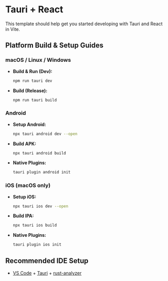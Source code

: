 # Tauri + React

This template should help get you started developing with Tauri and React in Vite.

## Platform Build & Setup Guides

### macOS / Linux / Windows

- **Build & Run (Dev):**
  ```sh
  npm run tauri dev
  ```
- **Build (Release):**
  ```sh
  npm run tauri build
  ```

### Android

- **Setup Android:**
  ```sh
  npx tauri android dev --open
  ```
- **Build APK:**
  ```sh
  npx tauri android build
  ```
- **Native Plugins:**
  ```sh
  tauri plugin android init
  ```

### iOS (macOS only)

- **Setup iOS:**
  ```sh
  npx tauri ios dev --open
  ```
- **Build IPA:**
  ```sh
  npx tauri ios build
  ```
- **Native Plugins:**
  ```sh
  tauri plugin ios init
  ```

## Recommended IDE Setup

- [VS Code](https://code.visualstudio.com/) + [Tauri](https://marketplace.visualstudio.com/items?itemName=tauri-apps.tauri-vscode) + [rust-analyzer](https://marketplace.visualstudio.com/items?itemName=rust-lang.rust-analyzer)
